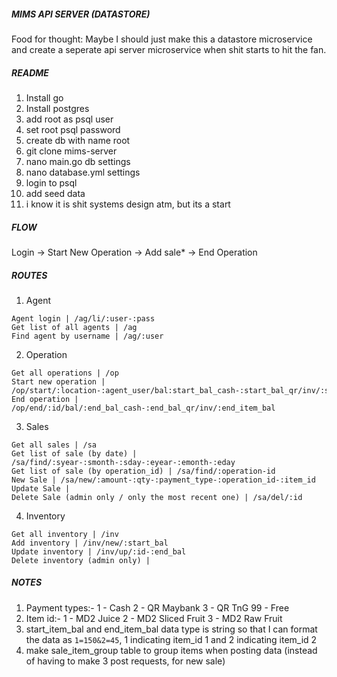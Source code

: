 ##### MIMS API SERVER (DATASTORE)  ##### 
Food for thought: Maybe I should just make this a datastore microservice and create a seperate api server microservice when shit starts to hit the fan.

##### README #####
1. Install go
2. Install postgres
3. add root as psql user
4. set root psql password
5. create db with name root
6. git clone mims-server
7. nano main.go db settings
8. nano database.yml settings
9. login to psql
10. add seed data
11. i know it is shit systems design atm, but its a start

##### FLOW #####
Login -> Start New Operation -> Add sale* -> End Operation

##### ROUTES #####
1. Agent
```
Agent login | /ag/li/:user-:pass
Get list of all agents | /ag
Find agent by username | /ag/:user
```

2. Operation
```
Get all operations | /op
Start new operation | /op/start/:location-:agent_user/bal:start_bal_cash-:start_bal_qr/inv/:start_item_bal
End operation | /op/end/:id/bal/:end_bal_cash-:end_bal_qr/inv/:end_item_bal
```

3. Sales
```
Get all sales | /sa
Get list of sale (by date) | /sa/find/:syear-:smonth-:sday-:eyear-:emonth-:eday
Get list of sale (by operation_id) | /sa/find/:operation-id
New Sale | /sa/new/:amount-:qty-:payment_type-:operation_id-:item_id
Update Sale | 
Delete Sale (admin only / only the most recent one) | /sa/del/:id
```

4. Inventory
```
Get all inventory | /inv
Add inventory | /inv/new/:start_bal
Update inventory | /inv/up/:id-:end_bal
Delete inventory (admin only) |
```

##### NOTES #####
1. Payment types:-
    1 - Cash
    2 - QR Maybank
    3 - QR TnG
    99 - Free
2. Item id:-
    1 - MD2 Juice
    2 - MD2 Sliced Fruit
    3 - MD2 Raw Fruit
3. start_item_bal and end_item_bal data type is string so that I can format the data as `1=150&2=45`, 1 indicating item_id 1 and 2 indicating item_id 2
4. make sale_item_group table to group items when posting data (instead of having to make 3 post requests, for new sale)